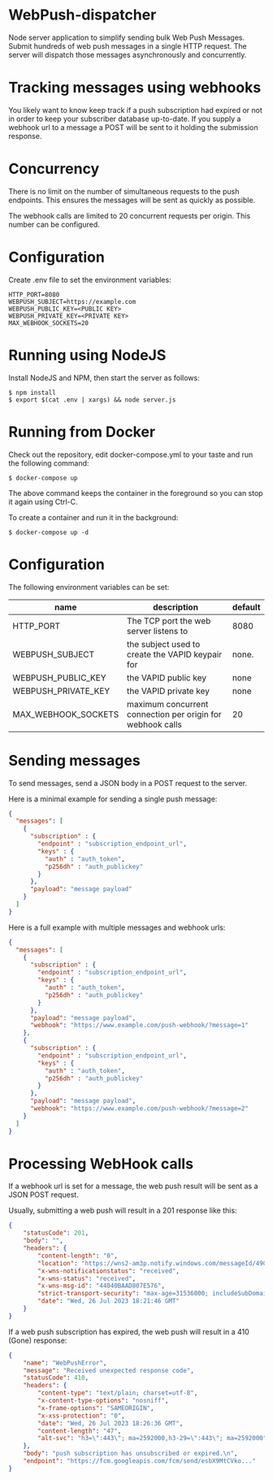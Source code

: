 # WebPush-dispatcher

Node server application to simplify sending bulk Web Push Messages. Submit hundreds of web push messages in a single HTTP request. The server will dispatch those messages asynchronously and concurrently.

# Tracking messages using webhooks

You likely want to know keep track if a push subscription had expired or not in order to keep your subscriber database up-to-date. If you supply a webhook url to a message a POST will be sent to it holding the submission response.

# Concurrency

There is no limit on the number of simultaneous requests to the push endpoints. This ensures the messages will be sent as quickly as possible. 

The webhook calls are limited to 20 concurrent requests per origin. This number can be configured.

# Configuration

Create .env file to set the environment variables:

```
HTTP_PORT=8080
WEBPUSH_SUBJECT=https://example.com
WEBPUSH_PUBLIC_KEY=<PUBLIC KEY>
WEBPUSH_PRIVATE_KEY=<PRIVATE KEY>
MAX_WEBHOOK_SOCKETS=20
```

# Running using NodeJS

Install NodeJS and NPM, then start the server as follows:
```console
$ npm install
$ export $(cat .env | xargs) && node server.js
```

# Running from Docker

Check out the repository, edit docker-compose.yml to your taste and run the following command:

```console
$ docker-compose up
```

The above command keeps the container in the foreground so you can stop it again using Ctrl-C. 

To create a container and run it in the background:

```console
$ docker-compose up -d
```

# Configuration

The following environment variables can be set:

| name                | description                                                | default |
| ------------------- | ---------------------------------------------------------- | ------- |
| HTTP_PORT           | The TCP port the web server listens to                     | 8080    |
| WEBPUSH_SUBJECT     | the subject used to create the VAPID keypair for           | none.   |
| WEBPUSH_PUBLIC_KEY  | the VAPID public key                                       | none    |
| WEBPUSH_PRIVATE_KEY | the VAPID private key                                      | none    |
| MAX_WEBHOOK_SOCKETS | maximum concurrent connection per origin for webhook calls | 20      |

# Sending messages

To send messages, send a JSON body in a POST request to the server.

Here is a minimal example for sending a single push message:

```json
{
  "messages": [
    {
      "subscription" : {
        "endpoint" : "subscription_endpoint_url",
        "keys" : {
          "auth" : "auth_token",
          "p256dh" : "auth_publickey"
        }
      },
      "payload": "message payload"
    }
  ]
}
```

Here is a full example with multiple messages and webhook urls:

```json
{
  "messages": [
    {
      "subscription" : {
        "endpoint" : "subscription_endpoint_url",
        "keys" : {
          "auth" : "auth_token",
          "p256dh" : "auth_publickey"
        }
      },
      "payload": "message payload",
      "webhook": "https://www.example.com/push-webhook/?message=1"
    },
    {
      "subscription" : {
        "endpoint" : "subscription_endpoint_url",
        "keys" : {
          "auth" : "auth_token",
          "p256dh" : "auth_publickey"
        }
      },
      "payload": "message payload",
      "webhook": "https://www.example.com/push-webhook/?message=2"
    }
  ]
}
```

# Processing WebHook calls

If a webhook url is set for a message, the web push result will be sent as a JSON POST request.

Usually, submitting a web push will result in a 201 response like this:

```json
{
	"statusCode": 201,
	"body": "",
	"headers": {
		"content-length": "0",
		"location": "https://wns2-am3p.notify.windows.com/messageId/4901058...",
		"x-wns-notificationstatus": "received",
		"x-wns-status": "received",
		"x-wns-msg-id": "44040BAAD807E576",
		"strict-transport-security": "max-age=31536000; includeSubDomains",
		"date": "Wed, 26 Jul 2023 18:21:46 GMT"
	}
}
```

If a web push subscription has expired, the web push will result in a 410 (Gone) response:

```json
{
	"name": "WebPushError",
	"message": "Received unexpected response code",
	"statusCode": 410,
	"headers": {
		"content-type": "text/plain; charset=utf-8",
		"x-content-type-options": "nosniff",
		"x-frame-options": "SAMEORIGIN",
		"x-xss-protection": "0",
		"date": "Wed, 26 Jul 2023 18:26:36 GMT",
		"content-length": "47",
		"alt-svc": "h3=\":443\"; ma=2592000,h3-29=\":443\"; ma=2592000"
	},
	"body": "push subscription has unsubscribed or expired.\n",
	"endpoint": "https://fcm.googleapis.com/fcm/send/esbX9MtCVko..."
}
```
